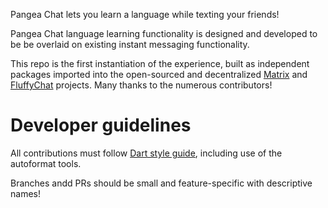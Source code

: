 Pangea Chat lets you learn a language while texting your friends!

Pangea Chat language learning functionality is designed and developed to be be overlaid on existing instant messaging functionality. 

This repo is the first instantiation of the experience, built as independent packages imported into the open-sourced and decentralized <a href="https://matrix.org">Matrix</a> and <a href="https://fluffychat.im">FluffyChat</a> projects. Many thanks to the numerous contributors! 

# Developer guidelines

All contributions must follow <a href="https://dart.dev/guides/language/effective-dart/style#formatting">Dart style guide</a>, including use of the autoformat tools.

Branches andd PRs should be small and feature-specific with descriptive names!

